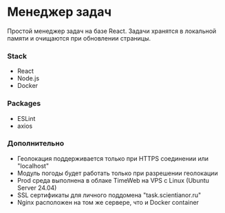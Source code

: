 # Менеджер задач
Простой менеджер задач на базе React. Задачи хранятся в локальной памяти и очищаются при обновлении страницы.
### Stack
- React
- Node.js
- Docker

### Packages
- ESLint
- axios

### Дополнительно
- Геолокация поддерживается только при HTTPS соединении или "localhost"
- Модуль погоды будет работать только при разрешении геолокации
- Prod среда выполнена в облаке TimeWeb на VPS с Linux (Ubuntu Server 24.04)
- SSL сертификаты для личного поддомена "task.scientianor.ru"
- Nginx расположен на том же сервере, что и Docker container